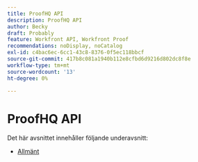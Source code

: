 ```yaml
---
title: ProofHQ API
description: ProofHQ API
author: Becky
draft: Probably
feature: Workfront API, Workfront Proof
recommendations: noDisplay, noCatalog
exl-id: c4bac6ec-6cc1-43c8-8376-0f5ec118bbcf
source-git-commit: 417b8c081a1940b112e8cfbd6d9216d802dc8f8e
workflow-type: tm+mt
source-wordcount: '13'
ht-degree: 0%

---
```


# ProofHQ API

Det här avsnittet innehåller följande underavsnitt:

* [Allmänt](../proofhq-api/general/general.md)

